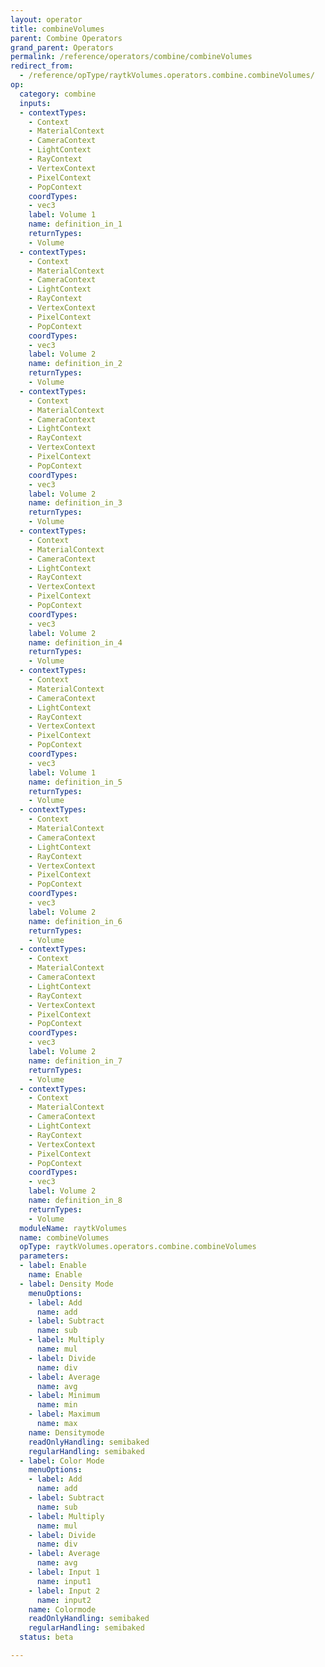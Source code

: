 ```yaml
---
layout: operator
title: combineVolumes
parent: Combine Operators
grand_parent: Operators
permalink: /reference/operators/combine/combineVolumes
redirect_from:
  - /reference/opType/raytkVolumes.operators.combine.combineVolumes/
op:
  category: combine
  inputs:
  - contextTypes:
    - Context
    - MaterialContext
    - CameraContext
    - LightContext
    - RayContext
    - VertexContext
    - PixelContext
    - PopContext
    coordTypes:
    - vec3
    label: Volume 1
    name: definition_in_1
    returnTypes:
    - Volume
  - contextTypes:
    - Context
    - MaterialContext
    - CameraContext
    - LightContext
    - RayContext
    - VertexContext
    - PixelContext
    - PopContext
    coordTypes:
    - vec3
    label: Volume 2
    name: definition_in_2
    returnTypes:
    - Volume
  - contextTypes:
    - Context
    - MaterialContext
    - CameraContext
    - LightContext
    - RayContext
    - VertexContext
    - PixelContext
    - PopContext
    coordTypes:
    - vec3
    label: Volume 2
    name: definition_in_3
    returnTypes:
    - Volume
  - contextTypes:
    - Context
    - MaterialContext
    - CameraContext
    - LightContext
    - RayContext
    - VertexContext
    - PixelContext
    - PopContext
    coordTypes:
    - vec3
    label: Volume 2
    name: definition_in_4
    returnTypes:
    - Volume
  - contextTypes:
    - Context
    - MaterialContext
    - CameraContext
    - LightContext
    - RayContext
    - VertexContext
    - PixelContext
    - PopContext
    coordTypes:
    - vec3
    label: Volume 1
    name: definition_in_5
    returnTypes:
    - Volume
  - contextTypes:
    - Context
    - MaterialContext
    - CameraContext
    - LightContext
    - RayContext
    - VertexContext
    - PixelContext
    - PopContext
    coordTypes:
    - vec3
    label: Volume 2
    name: definition_in_6
    returnTypes:
    - Volume
  - contextTypes:
    - Context
    - MaterialContext
    - CameraContext
    - LightContext
    - RayContext
    - VertexContext
    - PixelContext
    - PopContext
    coordTypes:
    - vec3
    label: Volume 2
    name: definition_in_7
    returnTypes:
    - Volume
  - contextTypes:
    - Context
    - MaterialContext
    - CameraContext
    - LightContext
    - RayContext
    - VertexContext
    - PixelContext
    - PopContext
    coordTypes:
    - vec3
    label: Volume 2
    name: definition_in_8
    returnTypes:
    - Volume
  moduleName: raytkVolumes
  name: combineVolumes
  opType: raytkVolumes.operators.combine.combineVolumes
  parameters:
  - label: Enable
    name: Enable
  - label: Density Mode
    menuOptions:
    - label: Add
      name: add
    - label: Subtract
      name: sub
    - label: Multiply
      name: mul
    - label: Divide
      name: div
    - label: Average
      name: avg
    - label: Minimum
      name: min
    - label: Maximum
      name: max
    name: Densitymode
    readOnlyHandling: semibaked
    regularHandling: semibaked
  - label: Color Mode
    menuOptions:
    - label: Add
      name: add
    - label: Subtract
      name: sub
    - label: Multiply
      name: mul
    - label: Divide
      name: div
    - label: Average
      name: avg
    - label: Input 1
      name: input1
    - label: Input 2
      name: input2
    name: Colormode
    readOnlyHandling: semibaked
    regularHandling: semibaked
  status: beta

---
```

